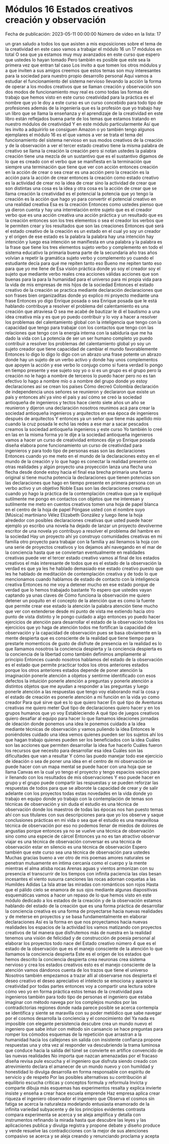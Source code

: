 # Módulos 16 Estados creativos creación y observación
Fecha de publicación: 2023-05-11 00:00:00
Número de video en la lista: 17

un gran saludo a todos los que asisten a
mis exposiciones sobre el tema de la
creatividad en este caso vamos a
trabajar el módulo 16 un 17 módulos en
total O sea que ya estamos muy muy
avanzados en este curso que espero que
ustedes lo hayan tomado Pero también es
posible que este sea la primera vez que
entran tal caso Los invito a que tomen
los otros módulos y a que inviten a sus
amigos creemos que estos temas son muy
interesantes para la sociedad para
nuestro propio desarrollo personal Aquí
vamos a estudiar el funcionamiento del
sistema nervioso llevando
la acción la forma de operar a los modos
creativos que se llaman creación y
observación son dos modos de
funcionamiento muy real es como todas
las
formas de trabajo que hemos visto en
este curso
creatividad para la práctica es el
nombre que yo le doy a este curso
es un curso concebido para todo tipo de
profesiones
además de la ingeniería que es la
profesión que yo trabajo
hay un libro
que se llama la enseñanza y el
aprendizaje de la creatividad
en este libro están reflejados buena
parte de los temas que estamos tratando
en nuestro módulos de creatividad Y en
este módulo particularmente Así que les
invito a adquirirlo se consiguen Amazon
o yo también tengo algunos ejemplares el
módulo 16 es el que vamos a ver
se trata el tema del funcionamiento del
sistema nervioso en sus modos creativos
de la creación y de la observación
a ver el tercer estado creativo
tiene la misma palabra de creativo se
llama la creación la creación pero si
notan ustedes la palabra creación
tiene una mezcla de un sustantivo que es
el sustantivo digamos de lo que es
creado con el verbo que se manifiesta en
la terminación
que siempre una terminación que tiene
que ver con acción entonces creación en
la acción de crear o sea crear es una
acción
pero la creación es la acción para la
acción de crear
entonces la creación
como estado creativo es la actividad de
crear
no la idea de crear sino la actividad de
crear que son distintas una cosa es la
idea y otra cosa es la acción de crear
que se llama creación la creatividad es
el potencial la potencia que yo tengo
la creación es la acción que hago yo
para convertir el potencial creativo en
una realidad creativa Esa es la creación
Entonces como ustedes pienso que ya
dieron cuenta y hay una interrelación
entre sujeto
que es el creador
verbo que es una acción creativa una
acción práctica y un resultado que es la
creación
entonces son los tres elementos o sea el
creador
los verbos que le permiten crear y los
resultados que son las creaciones
Entonces qué será el estado creativo de
la creación
es un estado en el cual yo soy un
creador y el origen de ese estado es la
palabra la palabra hay una intención
hay intención y luego esa intención se
manifiesta en una palabra y la palabra
es la frase
que tiene los tres elementos sujeto
verbo y complemento
en todo el sistema educativo la primaria
buena parte de la secundaria año tras
años volvían a repetir la gramática
sujeto verbo y complemento
yo cuando el estudiante decía para qué
me repiten tanto eso
Bueno me repiten tanto eso para que yo
me llene de Esa visión práctica donde yo
soy el creador soy el sujeto que
mediante verbo reales
crea acciones válidas acciones que son
buenas para la para la humanidad para el
universo para mi propia vida para la
vida de mis empresas de mis hijos de la
sociedad Entonces
el estado creativo de la creación se
practica mediante declaración
declaraciones
que son
frases bien organizaditas donde yo
explico mi proyecto mediante una frase
Entonces yo digo Enrique posada o sea
Enrique posada que le está hablando
contribuye a resolver el problema del
calentamiento
es una creación que atraviesa O sea me
acabé de bautizar le di el bautismo
a una idea creativa mía y es que yo
puedo contribuir y lo voy a hacer
a resolver los problemas del
calentamiento global con la inteligencia
que tengo con la capacidad que tengo
para trabajar con los contactos que
tengo con las relaciones que tengo con
la energía interna con la sabiduría que
me ha dado la vida con La potencia de
ser un ser humano completo
yo puedo contribuir a resolver los
problemas del calentamiento global yo
soy un sujeto creador que tiene
capacidad de cambiar el mundo
favorablemente Entonces lo digo lo digo
lo digo con un abrazo una frase potente
un abrazo donde hay un sujeto de un
verbo activo y donde hay unos
complementos que apoyen la acción y ese
verbo lo conjugo como si fuera verdad lo
pongo en tiempo presente y ese sujeto
soy yo o si es un grupo es el grupo pero
la creación no le hago a nombre de
terceros
lo puedo hacer pero no es tan efectivo
lo hago a nombre mío o a nombre del
grupo donde yo estoy
declaraciones así se crean los países
Cómo decreó Colombia declaración de
independencia
unos señores se reunieron y declararon
que existe un país y entonces ahí ya
vino el país y así cómo se creó la
sociedad antioqueña de ingenieros y
tectos hace
ciento siete años un año se reunieron y
dijeron una declaración nosotros
reunimos acá para crear la sociedad
antioqueña ingenieros y arquitectos en
esa época de ingenieros después de
arquitectos Y entonces ya un señor que
tiene más apellido mío cuando la cruz
posada le
echó las redes a ese mar a sacar
pescados
creamos la sociedad antioqueña
ingenieros y este curso Yo también lo
creé en las en la misma forma yo le dije
a la sociedad antioqueña ingenieros
vamos a hacer un curso de creatividad
entonces dije yo Enrique posada diseña
elabora pone funcionamiento un curso de
creatividad para ingenieros y para todo
tipo de personas
esas son las declaraciones Entonces
cuando yo me meto en el mundo de la
declaraciones estoy en el mundo de la
creación y lo que hago es conectar la
realidad presente con otras realidades y
algún proyecto una proyección lanza una
flecha una flecha desde donde estoy
hacia el final esa brecha primaria una
fuerza original si tiene mucha potencia
la declaraciones que tienen potencias
son las declaraciones que hago
en tiempo presente en primera persona
con un verbo activo y un objetivo Noble
Esas son las declaraciones creativas
cuando yo hago la práctica de la
contemplación creativa que ya le
expliqué
sutilmente me pongo en contactos con
objetos que me interesan y sutilmente me
meto en cuentos creativos
tomen una hoja de papel blanca
en el centro de la hoja de papel Póngase
usted con el nombre suyo
[Música]
martiniano Vélez Elizabeth González y
luego llene la hoja alrededor
con posibles declaraciones creativas que
usted puede hacer
ejemplo yo escribo una novela
ha dejado de lanzar un proyecto
devolverme escritor de una novela yo
contribuyo a resolver el problema del
hambre en la sociedad
Hay un proyecto ahí
yo
construyo comunidades creativas en mi
familia
otro proyecto para trabajar con la
familia y así llenamos la hoja con una
serie de proyectos creativos y los
dejamos ahí navegando en el mar de la
conciencia hasta que se conviertan
eventualmente en realidades creativas
puede ver el tercer estado creativo
vamos al final de los estados creativos
el más interesante de todos que es el
estado de la observación
la verdad es que ya les he hablado
demasiado ese estado creativo puesto que
les he hablado de meditación de
contemplación creativa y de todo lo que
mencionamos cuando hablamos de estado de
contacto con la inteligencia creativa
Entonces no me voy a detener mucho en
ese estado porque de verdad que lo hemos
trabajado bastante Yo espero que ustedes
vayan captando ya unas claves de Cómo
funciona la observación me quiero
detener un poquito en el concepto de la
atención que es como la fuente que
permite crear ese estado la atención
la palabra atención tiene mucho que ver
con extenderse
desde mi punto de vista me extiendo
hacia otro punto de vista distinto y le
pongo cuidado a algo entonces yo puedo
hacer ejercicios de atención para
desarrollar el estado de la observación
todos los ejercicios que yo haga de
atención todos me fortifican la
capacidad de observación y la capacidad
de observación pues se basa obviamente
en la mente despierta que es consciente
de la realidad que tiene tiempo para
prestarle momenticos de gusto de
disfrute de presencia en la realidad
es lo que llamamos nosotros la
conciencia despierta y la conciencia
despierta es la conciencia de la
libertad como también definimos
ampliamente al principio Entonces cuando
nosotros hablamos del estado de la
observación es el estado que permite
practicar todos los otros anteriores
estados porque
los otros anteriores estados depende de
poner atención la imaginación ponerle
atención a objetos
y sentirme identificado con esos
defectos
la intuición ponerle atención a
preguntas y ponerle atención a
distintos objetos que me ayudan a
responder a las preguntas y luego
ponerle atención a las respuestas que
tengo
voy elaborando mal la cosa y el estado
de creación es ponerle atención
a mi función en la vida yo como creador
Para qué sirve qué es lo que quiero
hacer En qué tipo de Aventuras creativas
me quiero meter Qué tipo de
declaraciones quiero hacer y en los
grupos humanos que yo voy Estableciendo
A qué tipo de juegos creativos quiero
desafiar al equipo para hacer lo que
llamamos ideaciones
jornadas de ideación
donde ponemos una idea le ponemos
cuidado a la idea
mediante técnicas de observación y vamos
puliendo la idea Entonces le poniéndoles
cuidado una idea vemos quienes pueden
ser los sujetos ahí los que hagan
trabajo quienes pueden ser los
beneficiados con la idea Cuáles son las
acciones que permiten desarrollar la
idea fue hacerlo Cuáles fueron los
recursos que necesito para desarrollar
esa idea Cuáles son las dificultades que
van a resultar Y cómo las puedo manejar
todo ese ejercicio de ideación o sea de
poner una idea en el centro de mi
observación se puede hacer con un mapa
mental se puede hacer con una hoja que
se llama Canvas en la cual yo tengo el
proyecto y tengo espacios vacíos para ir
llenando
con los resultados de mis observaciones
Y eso puede hacer en grupo y el grupo
puede compartir las respuestas y se
pueden reforzar las respuestas de todos
para que se alborote la capacidad de
crear y de salir adelante con los
proyectos
todas estas novedades en la vida donde
yo trabajo en equipo donde yo trabajo
con la contemplación de temas son
técnicas de observación y sin duda el
estudio es una técnica de observación
donde los maestros de todas las épocas
nos han puesto temas ahí con sus
titulares con sus descripciones para que
yo los observe y saque conclusiones
prácticas en mi vida o sea que el
estudio es una maravillosa técnica de
observación por eso no podemos llenar de
miedos de dolores de angustias porque
entonces ya no se vuelve una técnica de
observación sino como una especie de
cárcel Entonces ya no es tan atractivo
observar viajar es una técnica de
observación
conversar es una técnica de observación
estar en silencio es una técnica de
observación Espero también que este
curso sea una técnica de observación
para ustedes Muchas gracias
bueno a ver otro de mis poemas
amores naturales
se penetran mutuamente en
íntima cercanía como el cuerpo y la
mente mientras el alma atisba
rocas Arenas aguas y vientos armonizan
con su presencia el transcurrir de los
tiempos con infinita paciencia
las olas besan incesantes el viento
susurra canciones
las rocas adornan coquetas a las
Humildes Adidas La Isla atrae las
miradas con románticos son rojos Hasta
que el pálido cielo se enamora de sus
ojos
mediante algunas diapositivas
esquemáticas vamos a hacer un repaso de
lo que hemos visto en este módulo
dedicado a los estados de la creación y
de la observación
estamos hablando del estado de la
creación que es una forma práctica de
desarrollar la conciencia creativa es
una forma de proyectarse hacia nuevas
realidades y de meterse en proyectos
y se basa fundamentalmente en elaborar
declaraciones
Así es la forma en que nos proyectamos
hacia nuevas realidades
los espacios de la actividad los vamos
matizando con proyectos creativos de tal
manera que disfrutemos más de nuestra en
la realidad
tenemos una visión de felicidad y de
construcción de poesía personal al
elaborar los proyectos
todo nace del Estado creativo número 4
que es el estado de la observación que
es el manejo consciente de la atención
lo que llamamos la conciencia despierta
Este es el origen de los estados que
hemos descrito la conciencia despierta
crea neuronas crea sistema nervioso y
crea los estados creativos
esto es el manejo consciente de la
atención vamos
dándonos cuenta de los trazos que tiene
el universo Nosotros también empezamos a
trazar allí
al observarse nos despierta el deseo
creativo el deseo apreciativo
el intelecto se emociona y aparece la
creatividad por todas partes
entonces voy a compartir una lectura
sobre cómo veo yo en forma práctica
estos temas de la creatividad para
ingenieros también para todo tipo de
personas el ingeniero que estaba
imaginar con método navega por los
complejos mundos por las contradictorias
regiones donde nada parece posible se
acerca contempla se identifica y siente
se maravilla con su poder metódico que
sabe navegar por el cosmos desarrolla la
conciencia y el conocimiento del
Ya nada es imposible con elegante
persistencia descubre crea un mundo
nuevo
el ingeniero que sabe intuir con método
sin cansancio se hace preguntas para
romper los cómodos esquemas de la
repetición que arrastran a la humanidad
hacia los callejones sin salida
con insistente confianza propone
respuestas una y otra vez al responder
va descubriendo la trama luminosa que
conduce hacia la salida del túnel
se convierte en artífice convencido de
las nuevas realidades No importa que
nazcan amenazadas por el fracaso
diseña revisa pule escucha y
el ingeniero que disfruta siendo creado
con atrevimiento declara el amanecer de
un mundo nuevo y con humildad y
honestidad lo divulga desarrolla en
forma responsable con espíritu de
servicio y de respeto Por las posibles
alternativas su contribución al
equilibrio escucha críticas y conceptos
formula y reformula Invicta y comparte
dibuja más esquemas has experimentos
resalta y explica invierte insiste y
enseña a crear hace escuela emprende Haz
empresa aplica crear riqueza
el ingeniero observador el ingeniero que
Observa el cosmos
sin fatiga se acerca la naturaleza
modelando entusiasta enamorado de la
infinita variedad subyacente y de los
principios evidentes
contrasta compara experimenta se acerca
y se aleja amplifica y detalla con
instrumentos
refinando la mirada hasta que descubre
las leyes y las aplicaciones
publica y divulga registra y propone
debate y diseño produce y vende resuelve
las contradicciones con la mejor de sus
atenciones
compasivo se acerca y se aleja creando y
renunciando proclama y acepta
